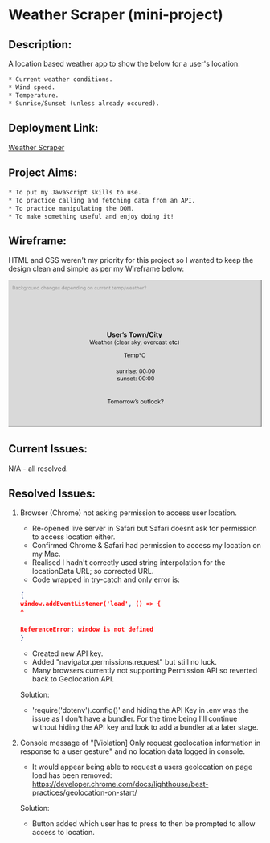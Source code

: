  # Weather Scraper (mini-project)

## Description:

A location based weather app to show the below for a user's location:

    * Current weather conditions.
    * Wind speed.
    * Temperature.
    * Sunrise/Sunset (unless already occured).
    
 ## Deployment Link:
    
[Weather Scraper](https://emsley1d.github.io/Weather-app/)

## Project Aims:

    * To put my JavaScript skills to use.
    * To practice calling and fetching data from an API.
    * To practice manipulating the DOM.
    * To make something useful and enjoy doing it!

## Wireframe:

HTML and CSS weren't my priority for this project so I wanted to keep the design clean and simple as per my Wireframe below:

![wireframe](/Wireframe.png)

## Current Issues:

N/A - all resolved.

## Resolved Issues:

1. Browser (Chrome) not asking permission to access user location. 
    * Re-opened live server in Safari but Safari doesnt ask for permission to access location either.
    * Confirmed Chrome & Safari had permission to access my location on my Mac.
    * Realised I hadn't correctly used string interpolation for the locationData URL; so corrected URL.
    * Code wrapped in try-catch and only error is:

    ```json
    {
    window.addEventListener('load', () => {
    ^

    ReferenceError: window is not defined
    }
    ```

    * Created new API key.
    * Added "navigator.permissions.request" but still no luck.
    * Many browsers currently not supporting Permission API so reverted back to Geolocation API.

    Solution:
    * 'require('dotenv').config()' and hiding the API Key in .env was the issue as I don't have a bundler. For the time being I'll continue without hiding the API key and look to add a bundler at a later stage.

2. Console message of "[Violation] Only request geolocation information in response to a user gesture" and no location data logged in console.
    * It would appear being able to request a users geolocation on page load has been removed: https://developer.chrome.com/docs/lighthouse/best-practices/geolocation-on-start/

    Solution:
    * Button added which user has to press to then be prompted to allow access to location.







